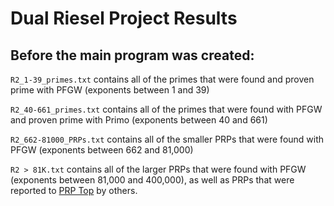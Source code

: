 # Dual Riesel Project Results

## Before the main program was created:

`R2_1-39_primes.txt` contains all of the primes that were found and proven prime with PFGW (exponents between 1 and 39)

`R2_40-661_primes.txt` contains all of the primes that were found with PFGW and proven prime with Primo (exponents between 40 and 661)

`R2_662-81000_PRPs.txt` contains all of the smaller PRPs that were found with PFGW (exponents between 662 and 81,000)

`R2 > 81K.txt` contains all of the larger PRPs that were found with PFGW (exponents between 81,000 and 400,000), as well as PRPs that were reported to [PRP Top](http://www.primenumbers.net/prptop/prptop.php) by others.
